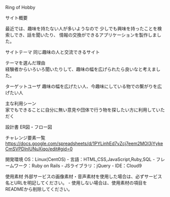 Ring of Hobby

サイト概要

最近では、趣味を持たない人が多いようなので 少しでも興味を持ったことを検索しでき、話を聞いたり、 情報の交換ができるアプリケーションを製作しました。 

サイトテーマ
同じ趣味の人と交流できるサイト  

テーマを選んだ理由  
経験者からいろいろ聞いたりして、趣味の幅を広げられたら良いなと考えました。

ターゲットユーザ
趣味の幅を広げたい人、今趣味にしている物での繋がりを広げたい人  

主な利用シーン  
家でもできることに自分に無い意見や団体で行う物を探したい方に利用していただく  

設計書 
ER図・フロー図  

チャレンジ要素一覧 
https://docs.google.com/spreadsheets/d/1PYLinhEd7vZcj7eem2MOI3jYykeCmSVPDlnIUNuXiqo/edit#gid=0  

開発環境
OS：Linux(CentOS) - 言語：HTML,CSS,JavaScript,Ruby,SQL - フレームワーク：Ruby on Rails - JSライブラリ：jQuery - IDE：Cloud9  

使用素材
外部サービスの画像素材・音声素材を使用した場合は、必ずサービス名とURLを明記してください。 - 使用しない場合は、使用素材の項目をREADMEから削除してください。
